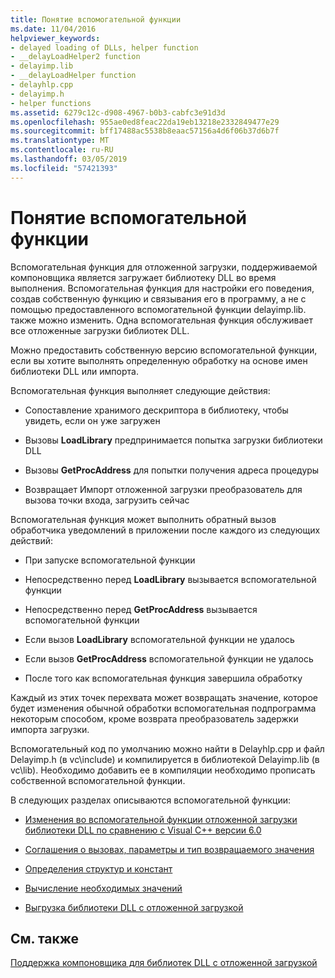 ```yaml
---
title: Понятие вспомогательной функции
ms.date: 11/04/2016
helpviewer_keywords:
- delayed loading of DLLs, helper function
- __delayLoadHelper2 function
- delayimp.lib
- __delayLoadHelper function
- delayhlp.cpp
- delayimp.h
- helper functions
ms.assetid: 6279c12c-d908-4967-b0b3-cabfc3e91d3d
ms.openlocfilehash: 955ae0ed8feac22da19eb13218e2332849477e29
ms.sourcegitcommit: bff17488ac5538b8eaac57156a4d6f06b37d6b7f
ms.translationtype: MT
ms.contentlocale: ru-RU
ms.lasthandoff: 03/05/2019
ms.locfileid: "57421393"
---
```

# <a name="understanding-the-helper-function"></a>Понятие вспомогательной функции

Вспомогательная функция для отложенной загрузки, поддерживаемой компоновщика является загружает библиотеку DLL во время выполнения. Вспомогательная функция для настройки его поведения, создав собственную функцию и связывания его в программу, а не с помощью предоставленного вспомогательной функции delayimp.lib. также можно изменить. Одна вспомогательная функция обслуживает все отложенные загрузки библиотек DLL.

Можно предоставить собственную версию вспомогательной функции, если вы хотите выполнять определенную обработку на основе имен библиотеки DLL или импорта.

Вспомогательная функция выполняет следующие действия:

- Сопоставление хранимого дескриптора в библиотеку, чтобы увидеть, если он уже загружен

- Вызовы **LoadLibrary** предпринимается попытка загрузки библиотеки DLL

- Вызовы **GetProcAddress** для попытки получения адреса процедуры

- Возвращает Импорт отложенной загрузки преобразователь для вызова точки входа, загрузить сейчас

Вспомогательная функция может выполнить обратный вызов обработчика уведомлений в приложении после каждого из следующих действий:

- При запуске вспомогательной функции

- Непосредственно перед **LoadLibrary** вызывается вспомогательной функции

- Непосредственно перед **GetProcAddress** вызывается вспомогательной функции

- Если вызов **LoadLibrary** вспомогательной функции не удалось

- Если вызов **GetProcAddress** вспомогательной функции не удалось

- После того как вспомогательная функция завершила обработку

Каждый из этих точек перехвата может возвращать значение, которое будет изменения обычной обработки вспомогательная подпрограмма некоторым способом, кроме возврата преобразователь задержки импорта загрузки.

Вспомогательный код по умолчанию можно найти в Delayhlp.cpp и файл Delayimp.h (в vc\include) и компилируется в библиотекой Delayimp.lib (в vc\lib). Необходимо добавить ее в компиляции необходимо прописать собственной вспомогательной функции.

В следующих разделах описываются вспомогательной функции:

- [Изменения во вспомогательной функции отложенной загрузки библиотеки DLL по сравнению с Visual C++ версии 6.0](../../build/reference/changes-in-the-dll-delayed-loading-helper-function-since-visual-cpp-6-0.md)

- [Соглашения о вызовах, параметры и тип возвращаемого значения](../../build/reference/calling-conventions-parameters-and-return-type.md)

- [Определения структур и констант](../../build/reference/structure-and-constant-definitions.md)

- [Вычисление необходимых значений](../../build/reference/calculating-necessary-values.md)

- [Выгрузка библиотеки DLL с отложенной загрузкой](../../build/reference/explicitly-unloading-a-delay-loaded-dll.md)

## <a name="see-also"></a>См. также

[Поддержка компоновщика для библиотек DLL с отложенной загрузкой](../../build/reference/linker-support-for-delay-loaded-dlls.md)
